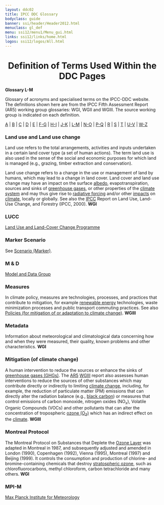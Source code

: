 ```yaml
---
layout: ddc02
title: IPCC DDC Glossary
bodyclass: guide
banner: ssi/header/Header2012.html
menuclass: gl_def
menu: ssi12/menu1/Menu_gui.html
links: ssi12/links/home.html
logos: ssi12/logos/All.html
---
```


<div id="content">

 <div id="pagetit">
   <h1 align="center">Definition of Terms Used Within the DDC Pages</h1>
 </div>
   <!-- End of Page Title Block -->
<p> <b>Glossary L-M</b></p>
<p> Glossary of acronyms and specialised terms on the IPCC-DDC website. <br> The definitions shown here are from the IPCC Fifth Assessment Report (AR5) working group glossaries: WGI, WGII and WGIII.  The source working group is indicated on each definition.
</p>
<p>
<a href="glossary_a.html">A</a>
| <a href="glossary_b.html">B</a>
| <a href="glossary_c.html">C</a>
| <a href="glossary_d.html">D</a>
| <a href="glossary_e.html">E</a>
| <a href="glossary_fg.html">F-G</a>
| <a href="glossary_hi.html">H-I</a>
| <a href="glossary_jk.html">J-K</a>
| <a href="glossary_lm.html">L-M</a>
| <a href="glossary_no.html">N-O</a>
| <a href="glossary_pq.html">P-Q</a>
| <a href="glossary_r.html">R</a>
| <a href="glossary_s.html">S</a>
| <a href="glossary_t.html">T</a>
| <a href="glossary_uv.html">U-V</a>
| <a href="glossary_wz.html">W-Z</a>

</p>


<a name="landUse"></a><a name="landUseChange"></a>
<h3>Land use and Land use change</h3><p>Land use refers to the total arrangements, activities and inputs undertaken in a certain land cover type (a set of human actions). The term land use is also used in the sense of the social and economic purposes for which land is managed (e.g., grazing, timber extraction and conservation).</p>
<p>Land use change refers to a change in the use or management of land by humans, which may lead to a change in land cover. Land cover and land use change may have an impact on the surface <a href="glossary_a.html#albedo">albedo</a>, evapotranspiration, sources and sinks of <a href="glossary_fg.html#greenhouseGas">greenhouse gases</a>, or other properties of the <a href="glossary_c.html#climateSystem">climate system</a> and may thus give rise to <a href="glossary_r.html#radiativeForcing">radiative forcing</a> and/or other <a href="glossary_hi.html#impacts">impacts</a> on <a href="glossary_c.html#climate">climate</a>, locally or globally. See also the <a href="glossary_hi.html#ipcc">IPCC</a> Report on Land Use, Land-Use Change, and Forestry (IPCC, 2000). <b>WGI</b></p>
<a name="lucc"></a>
<h3>LUCC</h3><p><a href="http://www.igbp.net/researchprojects/pastprojects/landuseandcoverchange.4.1b8ae20512db692f2a680009062.html" target="_blank">Land Use and Land-Cover Change Programme </a></p>
<a name="markerScenario"></a>
<h3>Marker Scenario</h3><p> See <a href="glossary_s.html#scenarioMarker">Scenario (Marker)</a>.</p>
<a name="MnD"></a>
<h3>M &amp D </h3><p><a href="http://www.mad.zmaw.de" target="_blank">Model and Data Group </a></p>
<a name="measures"></a>
<h3>Measures</h3><p>In climate policy, measures are technologies, processes, and practices that contribute to mitigation, for example <a href="glossary_r.html#re">renewable energy</a> technologies, waste minimization processes and public transport commuting practices.  See also <a href="glossary_pq.html#policies">Policies (for mitigation of or adaptation to climate change)</a>. <b>WGIII</b></p>
<a name="metadata"></a>
<h3>Metadata</h3><p>Information about meteorological and climatological data concerning how and when they were measured, their quality, known problems and other characteristics. <b>WGI</b></p>
<a name="mitigation"></a>
<h3>Mitigation (of climate change)</h3><p>A human intervention to reduce the sources or enhance the sinks of <a href="glossary_fg.html#ghg">greenhouse gases (GHGs)</a>. The <a href="glossary_a.html#ar5">AR5</a> <a href="glossary_wz.html#wgiii">WGIII</a> report also assesses human interventions to reduce the sources of other substances which may contribute directly or indirectly to limiting <a href="glossary_c.html#climateChange">climate change</a>, including, for example, the reduction of particulate matter (PM) emissions that can directly alter the radiation balance (e.g., <a href="glossary_b.html#bc">black carbon</a>) or measures that control emissions of carbon monoxide, nitrogen oxides (NO<sub>x</sub>), Volatile Organic Compounds (VOCs) and other pollutants that can alter the concentration of tropospheric <a href="glossary_no.html#ozone">ozone (O<sub>3</sub>)</a> which has an indirect effect on the <a href="glossary_c.html#climate">climate</a>.  <b>WGIII</b></p>
<a name="montrealProtocol"></a>
<h3>Montreal Protocol</h3><p>The Montreal Protocol on Substances that Deplete the <a href="glossary_no.html#ozoneLayer">Ozone Layer</a> was adapted in Montreal in 1987, and subsequently adjusted and amended in London (1990), Copenhagen (1992), Vienna (1995), Montreal (1997) and Beijing (1999).  It controls the consumption and production of chlorine- and bromine-containing chemicals that destroy <a href="glossary_s.html#stratosphericOzone">stratospheric ozone</a>, such as chlorofluorocarbons, methyl chloroform, carbon tetrachloride and many others. <b>WGI</b></p>
<a name="mpim"></a>
<h3>MPI-M</h3><p> <a href="http://www.mpimet.mpg.de" target="_blank">Max Planck Institute for Meteorology</a></p>

 </div><!-- End demo -->

   
